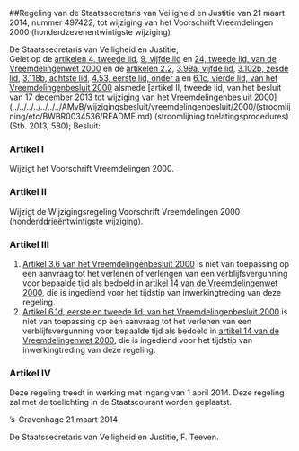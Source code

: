 <meta http-equiv='Content-Type' content='text/html; charset=utf-8' />

##Regeling van de Staatssecretaris van Veiligheid en Justitie van 21 maart 2014, nummer 497422, tot wijziging van het Voorschrift Vreemdelingen 2000 (honderdzevenentwintigste wijziging)

De Staatssecretaris van Veiligheid en Justitie,  
Gelet op de [artikelen 4, tweede lid](../../../../../../../wet/vreemdelingenwet/2000/BWBR0011823/README.md), [9, vijfde lid](../../../../../../../wet/vreemdelingenwet/2000/BWBR0011823/README.md) en [24, tweede lid, van de Vreemdelingenwet 2000](../../../../../../../wet/vreemdelingenwet/2000/BWBR0011823/README.md) en de [artikelen 2.2](../../../../../../../AMvB/vreemdelingenbesluit/2000/BWBR0011825/README.md), [3.99a, vijfde lid](../../../../../../../AMvB/vreemdelingenbesluit/2000/BWBR0011825/README.md), [3.102b, zesde lid](../../../../../../../AMvB/vreemdelingenbesluit/2000/BWBR0011825/README.md), [3.118b, achtste lid](../../../../../../../AMvB/vreemdelingenbesluit/2000/BWBR0011825/README.md), [4.53, eerste lid, onder a](../../../../../../../AMvB/vreemdelingenbesluit/2000/BWBR0011825/README.md) en [6.1c, vierde lid, van het Vreemdelingenbesluit 2000](../../../../../../../AMvB/vreemdelingenbesluit/2000/BWBR0011825/README.md) alsmede [artikel II, tweede lid, van het besluit van 17 december 2013 tot wijziging van het Vreemdelingenbesluit 2000](../../../../../../../AMvB/wijzigingsbesluit/vreemdelingenbesluit/2000/(stroomlijning/etc/BWBR0034536/README.md) (stroomlijning toelatingsprocedures) (Stb. 2013, 580);
Besluit:    

### Artikel  I  

Wijzigt het Voorschrift Vreemdelingen 2000. 

### Artikel  II  

Wijzigt de Wijzigingsregeling Voorschrift Vreemdelingen 2000 (honderddrieëntwintigste wijziging). 

### Artikel  III  

1.  [Artikel 3.6 van het Vreemdelingenbesluit 2000](../../../../../../../AMvB/vreemdelingenbesluit/2000/BWBR0011825/README.md) is niet van toepassing op een aanvraag tot het verlenen of verlengen van een verblijfsvergunning voor bepaalde tijd als bedoeld in [artikel 14 van de Vreemdelingenwet 2000](../../../../../../../wet/vreemdelingenwet/2000/BWBR0011823/README.md), die is ingediend voor het tijdstip van inwerkingtreding van deze regeling.   
2.  [Artikel 6.1d, eerste en tweede lid, van het Vreemdelingenbesluit 2000](../../../../../../../AMvB/vreemdelingenbesluit/2000/BWBR0011825/README.md) is niet van toepassing op een aanvraag tot het verlenen van een verblijfsvergunning voor bepaalde tijd als bedoeld in [artikel 14 van de Vreemdelingenwet 2000](../../../../../../../wet/vreemdelingenwet/2000/BWBR0011823/README.md), die is ingediend voor het tijdstip van inwerkingtreding van deze regeling.  

### Artikel  IV  

Deze regeling treedt in werking met ingang van 1 april 2014. 
Deze regeling zal met de toelichting in de Staatscourant worden geplaatst.   

’s-Gravenhage 
21 maart 2014   

De 
Staatssecretaris van Veiligheid en Justitie, 
F. Teeven.     
